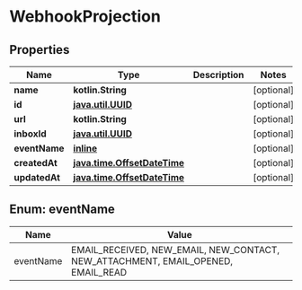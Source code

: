 
# WebhookProjection

## Properties
Name | Type | Description | Notes
------------ | ------------- | ------------- | -------------
**name** | **kotlin.String** |  |  [optional]
**id** | [**java.util.UUID**](java.util.UUID) |  |  [optional]
**url** | **kotlin.String** |  |  [optional]
**inboxId** | [**java.util.UUID**](java.util.UUID) |  |  [optional]
**eventName** | [**inline**](#EventNameEnum) |  |  [optional]
**createdAt** | [**java.time.OffsetDateTime**](java.time.OffsetDateTime) |  |  [optional]
**updatedAt** | [**java.time.OffsetDateTime**](java.time.OffsetDateTime) |  |  [optional]


<a name="EventNameEnum"></a>
## Enum: eventName
Name | Value
---- | -----
eventName | EMAIL_RECEIVED, NEW_EMAIL, NEW_CONTACT, NEW_ATTACHMENT, EMAIL_OPENED, EMAIL_READ



